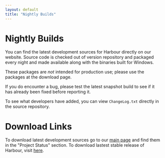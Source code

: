 ```yaml
---
layout: default
title: "Nightly Builds"
---
```


# Nightly Builds

You can find the latest development sources for Harbour directly on our website.
Source code is checked out of version repository and packaged every night and
made available along with the binaries built for Windows.

These packages are _not_ intended for production use; please use the packages at
the download page.

If you do encounter a bug, please test the latest snapshot build to see if it
has already been fixed before reporting it.

To see what developers have added, you can view `ChangeLog.txt` directly in the
source repository.

# Download Links

To download latest development sources go to our [main page](index.html) and
find them in the "Project Status" section. To download lastest stable release
of Harbour, visit [here](https://sourceforge.net/projects/harbour-project/files/).
